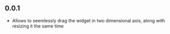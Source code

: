 ## 0.0.1

* Allows to seemlessly drag the widget in two dimensional axis, along with resizing it the same time
